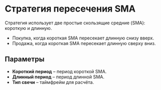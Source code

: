 # Стратегия пересечения SMA

Стратегия использует две простые скользящие средние (SMA): короткую и длинную.

- Покупка, когда короткая SMA пересекает длинную снизу вверх.
- Продажа, когда короткая SMA пересекает длинную сверху вниз.

## Параметры
- **Короткий период** – период короткой SMA.
- **Длинный период** – период длинной SMA.
- **Тип свечи** – таймфрейм для расчёта.
